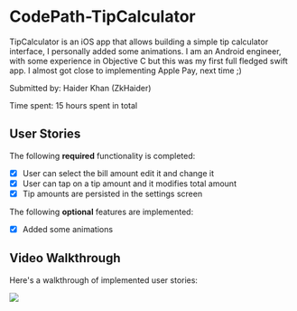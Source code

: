# CodePath-TipCalculator

TipCalculator is an iOS app that allows building a simple tip calculator interface, I personally added some animations. I am an Android engineer, with some experience in Objective C but this was my first full fledged swift app. I almost got close to implementing Apple Pay, next time ;)

Submitted by: Haider Khan (ZkHaider)

Time spent: 15 hours spent in total

## User Stories

The following **required** functionality is completed:

* [X] User can select the bill amount edit it and change it
* [X] User can tap on a tip amount and it modifies total amount
* [X] Tip amounts are persisted in the settings screen

The following **optional** features are implemented:

* [X] Added some animations

## Video Walkthrough 

Here's a walkthrough of implemented user stories:

<a href="http://i.giphy.com/l0MYJNcJbmLBUXnbO.gif"><img src="http://i.giphy.com/l0MYJNcJbmLBUXnbO.gif"/></a>
